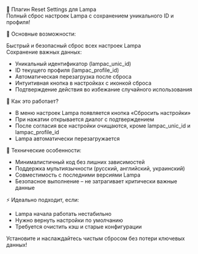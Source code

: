 🔄 Плагин Reset Settings для Lampa  
Полный сброс настроек Lampa с сохранением уникального ID и профиля!  

🔹 Основные возможности:

Быстрый и безопасный сброс всех настроек Lampa  
Сохранение важных данных:  
- Уникальный идентификатор (lampac_unic_id)  
- ID текущего профиля (lampac_profile_id)  
- Автоматическая перезагрузка после сброса  
- Интуитивная кнопка в настройках с иконкой сброса  
- Подтверждение действия во избежание случайного использования  

🔹 Как это работает?

- В меню настроек Lampa появляется кнопка «Сбросить настройки»  
- При нажатии открывается диалог с подтверждением  
- После согласия все настройки очищаются, кроме lampac_unic_id и lampac_profile_id  
- Lampa автоматически перезагружается  

🔹 Технические особенности:

- Минималистичный код без лишних зависимостей  
- Поддержка мультиязычности (русский, английский, украинский)  
- Совместимость с последними версиями Lampa  
- Безопасное выполнение – не затрагивает критически важные данные  

⚡ Идеально подходит, если:

- Lampa начала работать нестабильно  
- Нужно вернуть настройки по умолчанию  
- Требуется очистить кэш и старые конфигурации  

Установите и наслаждайтесь чистым сбросом без потери ключевых данных!  